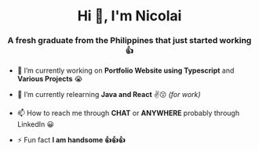 <h1 align="center">Hi 👋, I'm Nicolai</h1>
<h3 align="center">A fresh graduate from the Philippines that just started working 👍</h3>

- 🔭 I’m currently working on **Portfolio Website using Typescript** and **Various Projects** 😭

- 🌱 I’m currently relearning **Java and React** ✌😗 *(for work)*

- 📫 How to reach me through **CHAT** or **ANYWHERE** probably through LinkedIn 😀

- ⚡ Fun fact **I am handsome 👍👍👍**
